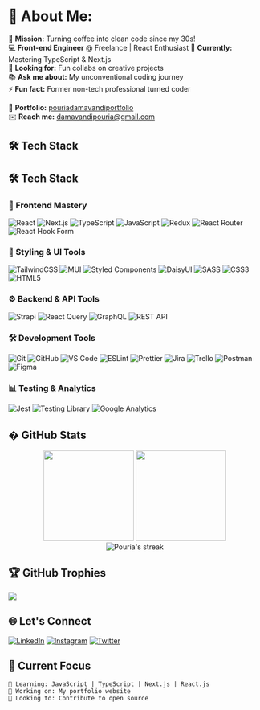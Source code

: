 # 💫 About Me:
🎯 **Mission:** Turning coffee into clean code since my 30s!  
💻 **Front-end Engineer** @ Freelance | React Enthusiast 
🌱 **Currently:** Mastering TypeScript & Next.js  
🤝 **Looking for:** Fun collabs on creative projects  
📚 **Ask me about:** My unconventional coding journey  
⚡ **Fun fact:** Former non-tech professional turned coder  

🔗 **Portfolio:** [pouriadamavandiportfolio](https://pouriadamavandi.ir)  
✉️ **Reach me:** [damavandipouria@gmail.com](mailto:damavandipouria@gmail.com)

## 🛠️ Tech Stack
## 🛠️ Tech Stack

### 🌟 Frontend Mastery
![React](https://img.shields.io/badge/React-20232A?style=for-the-badge&logo=react&logoColor=61DAFB)
![Next.js](https://img.shields.io/badge/Next.js-000000?style=for-the-badge&logo=next.js&logoColor=white)
![TypeScript](https://img.shields.io/badge/TypeScript-3178C6?style=for-the-badge&logo=typescript&logoColor=white)
![JavaScript](https://img.shields.io/badge/JavaScript-F7DF1E?style=for-the-badge&logo=javascript&logoColor=black)
![Redux](https://img.shields.io/badge/Redux-593D88?style=for-the-badge&logo=redux&logoColor=white)
![React Router](https://img.shields.io/badge/React_Router-CA4245?style=for-the-badge&logo=react-router&logoColor=white)
![React Hook Form](https://img.shields.io/badge/React%20Hook%20Form-EC5990?style=for-the-badge&logo=reacthookform&logoColor=white)

### 🎨 Styling & UI Tools
![TailwindCSS](https://img.shields.io/badge/Tailwind_CSS-38B2AC?style=for-the-badge&logo=tailwind-css&logoColor=white)
![MUI](https://img.shields.io/badge/Material--UI-0081CB?style=for-the-badge&logo=mui&logoColor=white)
![Styled Components](https://img.shields.io/badge/styled--components-DB7093?style=for-the-badge&logo=styled-components&logoColor=white)
![DaisyUI](https://img.shields.io/badge/DaisyUI-5A0EF8?style=for-the-badge&logo=daisyui&logoColor=white)
![SASS](https://img.shields.io/badge/SASS-hotpink.svg?style=for-the-badge&logo=SASS&logoColor=white)
![CSS3](https://img.shields.io/badge/CSS3-1572B6?style=for-the-badge&logo=css3&logoColor=white)
![HTML5](https://img.shields.io/badge/HTML5-E34F26?style=for-the-badge&logo=html5&logoColor=white)

### ⚙️ Backend & API Tools
![Strapi](https://img.shields.io/badge/Strapi-2E7EEA?style=for-the-badge&logo=strapi&logoColor=white)
![React Query](https://img.shields.io/badge/-React%20Query-FF4154?style=for-the-badge&logo=react%20query&logoColor=white)
![GraphQL](https://img.shields.io/badge/-GraphQL-E10098?style=for-the-badge&logo=graphql&logoColor=white)
![REST API](https://img.shields.io/badge/REST-02569B?style=for-the-badge&logo=rest&logoColor=white)

### 🛠️ Development Tools
![Git](https://img.shields.io/badge/Git-F05032?style=for-the-badge&logo=git&logoColor=white)
![GitHub](https://img.shields.io/badge/GitHub-100000?style=for-the-badge&logo=github&logoColor=white)
![VS Code](https://img.shields.io/badge/VS_Code-0078D4?style=for-the-badge&logo=visual%20studio%20code&logoColor=white)
![ESLint](https://img.shields.io/badge/ESLint-4B3263?style=for-the-badge&logo=eslint&logoColor=white)
![Prettier](https://img.shields.io/badge/Prettier-F7B93E?style=for-the-badge&logo=prettier&logoColor=black)
![Jira](https://img.shields.io/badge/Jira-0052CC?style=for-the-badge&logo=Jira&logoColor=white)
![Trello](https://img.shields.io/badge/Trello-0052CC?style=for-the-badge&logo=trello&logoColor=white)
![Postman](https://img.shields.io/badge/Postman-FF6C37?style=for-the-badge&logo=postman&logoColor=white)
![Figma](https://img.shields.io/badge/Figma-F24E1E?style=for-the-badge&logo=figma&logoColor=white)

### 📊 Testing & Analytics
![Jest](https://img.shields.io/badge/Jest-C21325?style=for-the-badge&logo=jest&logoColor=white)
![Testing Library](https://img.shields.io/badge/-Testing_Library-E33332?style=for-the-badge&logo=testing-library&logoColor=white)
![Google Analytics](https://img.shields.io/badge/Google%20Analytics-E37400?style=for-the-badge&logo=google%20analytics&logoColor=white)

## � GitHub Stats
<div align="center">
  <img height="180em" src="https://github-readme-stats.vercel.app/api?username=PouriaDamavandi&show_icons=true&theme=dracula&include_all_commits=true&count_private=true"/>
  <img height="180em" src="https://github-readme-stats.vercel.app/api/top-langs/?username=PouriaDamavandi&layout=compact&langs_count=8&theme=dracula"/>
</div>

<div align="center">
  <img src="https://github-readme-streak-stats.herokuapp.com/?user=PouriaDamavandi&theme=dracula" alt="Pouria's streak"/>
</div>

## 🏆 GitHub Trophies
![](https://github-profile-trophy.vercel.app/?username=PouriaDamavandi&theme=dracula&no-frame=false&no-bg=false&margin-w=4)

## 🌐 Let's Connect
[![LinkedIn](https://img.shields.io/badge/LinkedIn-0077B5?style=for-the-badge&logo=linkedin&logoColor=white)](https://linkedin.com/in/pouria-damavandi)
[![Instagram](https://img.shields.io/badge/Instagram-E4405F?style=for-the-badge&logo=instagram&logoColor=white)](https://instagram.com/webyarstudio)
[![Twitter](https://img.shields.io/badge/Twitter-1DA1F2?style=for-the-badge&logo=twitter&logoColor=white)](https://twitter.com/dashdashforce)


## 🎯 Current Focus
```text
🌱 Learning: JavaScript | TypeScript | Next.js | React.js
🔭 Working on: My portfolio website
👯 Looking to: Contribute to open source
